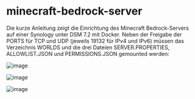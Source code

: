 # minecraft-bedrock-server
Die kurze Anleitung zeigt die Einrichtung des Minecraft Bedrock-Servers auf einer Synology unter DSM 7.2 mit Docker. Neben der Freigabe der PORTS für TCP und UDP (jeweils 19132 für IPv4 und IPv6) müssen das Verzeichnis WORLDS und die drei Dateien SERVER.PROPERTIES, ALLOWLIST.JSON und PERMISSIONS.JSON gemounted werden: 

![image](https://github.com/Bjoernsi/minecraft-bedrock-server/assets/137566640/e74172e8-cc6b-4c9e-a646-b047b00cf7f3)

![image](https://github.com/Bjoernsi/minecraft-bedrock-server/assets/137566640/33abb7f5-e523-4416-bf9a-6b53ff0bbcce)

![image](https://github.com/Bjoernsi/minecraft-bedrock-server/assets/137566640/63aa991a-17be-44fc-b789-7e762ada9902)
